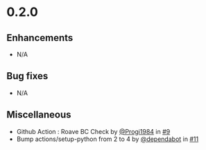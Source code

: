 # 0.2.0

## Enhancements

- N/A

## Bug fixes

- N/A

## Miscellaneous

- Github Action : Roave BC Check by [@Progi1984](https://github/Progi1984) in [#9](https://github.com/PHPOffice/Math/pull/9)
- Bump actions/setup-python from 2 to 4 by [@dependabot](https://github/dependabot) in [#11](https://github.com/PHPOffice/Math/pull/11)